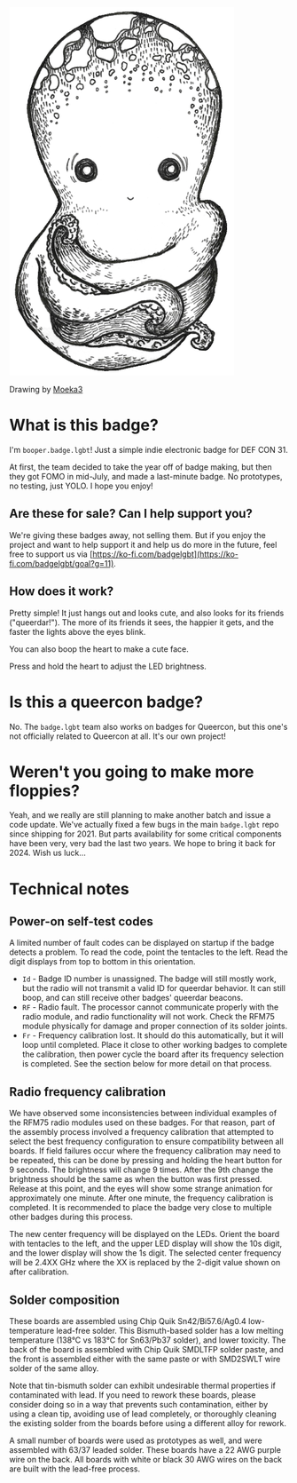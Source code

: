 ![Image](booper_transparent.png)

Drawing by [Moeka3](https://www.fiverr.com/moeka3)

# What is this badge?
I'm `booper.badge.lgbt`! Just a simple indie electronic badge for DEF CON 31.

At first, the team decided to take the year off of badge making, but then they got FOMO in mid-July, and made a last-minute badge. No prototypes, no testing, just YOLO. I hope you enjoy!

## Are these for sale? Can I help support you?
We're giving these badges away, not selling them. But if you enjoy the project and want to help support it and help us do more in the future, feel free to support us via [https://ko-fi.com/badgelgbt](https://ko-fi.com/badgelgbt/goal?g=11).

## How does it work?
Pretty simple! It just hangs out and looks cute, and also looks for its friends ("queerdar!"). The more of its friends it sees, the happier it gets, and the faster the lights above the eyes blink.

You can also boop the heart to make a cute face.

Press and hold the heart to adjust the LED brightness.

# Is this a queercon badge?
No. The `badge.lgbt` team also works on badges for Queercon, but this one's not officially related to Queercon at all. It's our own project!

# Weren't you going to make more floppies?
Yeah, and we really are still planning to make another batch and issue a code update. We've actually fixed a few bugs in the main `badge.lgbt` repo since shipping for 2021. But parts availability for some critical components have been very, very bad the last two years. We hope to bring it back for 2024. Wish us luck...

# Technical notes
## Power-on self-test codes
A limited number of fault codes can be displayed on startup if the badge detects a problem. To read the code, point the tentacles to the left. Read the digit displays from top to bottom in this orientation.

* `Id` - Badge ID number is unassigned. The badge will still mostly work, but the radio will not transmit a valid ID for queerdar behavior. It can still boop, and can still receive other badges' queerdar beacons.
* `RF` - Radio fault. The processor cannot communicate properly with the radio module, and radio functionality will not work. Check the RFM75 module physically for damage and proper connection of its solder joints.
* `Fr` - Frequency calibration lost. It should do this automatically, but it will loop until completed. Place it close to other working badges to complete the calibration, then power cycle the board after its frequency selection is completed. See the section below for more detail on that process.

## Radio frequency calibration
We have observed some inconsistencies between individual examples of the RFM75 radio modules used on these badges. For that reason, part of the assembly process involved a frequency calibration that attempted to select the best frequency configuration to ensure compatibility between all boards. If field failures occur where the frequency calibration may need to be repeated, this can be done by pressing and holding the heart button for 9 seconds. The brightness will change 9 times. After the 9th change the brightness should be the same as when the button was first pressed. Release at this point, and the eyes will show some strange animation for approximately one minute. After one minute, the frequency calibration is completed. It is recommended to place the badge very close to multiple other badges during this process.

The new center frequency will be displayed on the LEDs. Orient the board with tentacles to the left, and the upper LED display will show the 10s digit, and the lower display will show the 1s digit. The selected center frequency will be 2.4XX GHz where the XX is replaced by the 2-digit value shown on after calibration.

## Solder composition
These boards are assembled using Chip Quik Sn42/Bi57.6/Ag0.4 low-temperature lead-free solder. This Bismuth-based solder has a low melting temperature (138°C vs 183°C for Sn63/Pb37 solder), and lower toxicity. The back of the board is assembled with Chip Quik SMDLTFP solder paste, and the front is assembled either with the same paste or with SMD2SWLT wire solder of the same alloy.

Note that tin-bismuth solder can exhibit undesirable thermal properties if contaminated with lead. If you need to rework these boards, please consider doing so in a way that prevents such contamination, either by using a clean tip, avoiding use of lead completely, or thoroughly cleaning the existing solder from the boards before using a different alloy for rework.

A small number of boards were used as prototypes as well, and were assembled with 63/37 leaded solder. These boards have a 22 AWG purple wire on the back. All boards with white or black 30 AWG wires on the back are built with the lead-free process.
